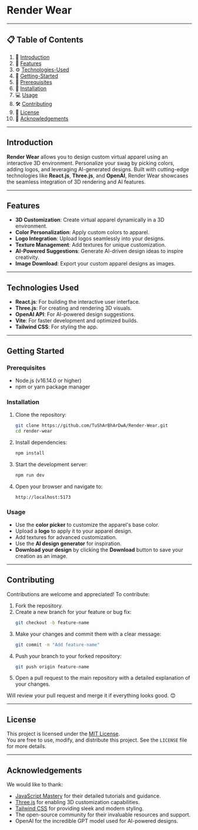 # Render Wear  


---

## 📋 Table of Contents

1. 🤖 [Introduction](#introduction)
2. 🔋 [Features](#features)
3. ⚙️ [Technologies-Used](#technologies-used)
4. 🚀 [Getting-Started](#getting-started)
5. 📝 [Prerequisites](#prerequisites)
6. 🔧 [Installation](#installation)
7. 💻 [Usage](#usage)
8. 🛠️ [Contributing](#contributing)
9. 📝 [License](#license)
10. 🙏 [Acknowledgements](#acknowledgements)


---

## Introduction  

**Render Wear** allows you to design custom virtual apparel using an interactive 3D environment. Personalize your swag by picking colors, adding logos, and leveraging AI-generated designs. Built with cutting-edge technologies like **React.js**, **Three.js**, and **OpenAI**, Render Wear showcases the seamless integration of 3D rendering and AI features.  

---

## Features  

- **3D Customization**: Create virtual apparel dynamically in a 3D environment.  
- **Color Personalization**: Apply custom colors to apparel.  
- **Logo Integration**: Upload logos seamlessly into your designs.  
- **Texture Management**: Add textures for unique customization.  
- **AI-Powered Suggestions**: Generate AI-driven design ideas to inspire creativity.  
- **Image Download**: Export your custom apparel designs as images.  

---

## Technologies Used  

- **React.js**: For building the interactive user interface.  
- **Three.js**: For creating and rendering 3D visuals.  
- **OpenAI API**: For AI-powered design suggestions.  
- **Vite**: For faster development and optimized builds.  
- **Tailwind CSS**: For styling the app.  

---

## Getting Started  

### Prerequisites  

- Node.js (v16.14.0 or higher)  
- npm or yarn package manager  

### Installation  

1. Clone the repository:  
   ```bash
   git clone https://github.com/TuShArBhArDwA/Render-Wear.git
   cd render-wear
2. Install dependencies:
   ```bash
   npm install
3. Start the development server:
   ```bash
   npm run dev
4. Open your browser and navigate to:
   ```arduino
   http://localhost:5173

### Usage  

- Use the **color picker** to customize the apparel's base color.  
- Upload a **logo** to apply it to your apparel design.  
- Add textures for advanced customization.  
- Use the **AI design generator** for inspiration.  
- **Download your design** by clicking the **Download** button to save your creation as an image.  

---

## Contributing  

Contributions are welcome and appreciated! To contribute:  

1. Fork the repository.  
2. Create a new branch for your feature or bug fix:  
   ```bash
   git checkout -b feature-name
3. Make your changes and commit them with a clear message:
   ```bash
   git commit -m "Add feature-name"
4. Push your branch to your forked repository:
   ```bash
   git push origin feature-name
5. Open a pull request to the main repository with a detailed explanation of your changes.

Will review your pull request and merge it if everything looks good. 😊

---
## License  

This project is licensed under the [MIT License](LICENSE).  
You are free to use, modify, and distribute this project. See the `LICENSE` file for more details.  

---

## Acknowledgements  

We would like to thank:  

- [JavaScript Mastery](https://www.youtube.com/@javascriptmastery/videos) for their detailed tutorials and guidance.  
- [Three.js](https://threejs.org/) for enabling 3D customization capabilities.  
- [Tailwind CSS](https://tailwindcss.com/) for providing sleek and modern styling.  
- The open-source community for their invaluable resources and support.  
- OpenAI for the incredible GPT model used for AI-powered designs.
